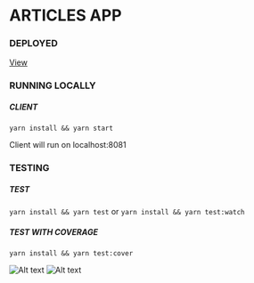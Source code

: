 # ARTICLES APP

### DEPLOYED
[View](https://articlesmag.netlify.com/)

### RUNNING LOCALLY

##### CLIENT

```yarn install && yarn start```

Client will run on localhost:8081

### TESTING

##### TEST
```yarn install && yarn test``` or ```yarn install && yarn test:watch```

##### TEST WITH COVERAGE
```yarn install && yarn test:cover```

![Alt text](./screenshots/desktop.png?raw=true "Desktop Screenshot")
![Alt text](./screenshots/mobile.png?raw=true "Mobile Screenshot")